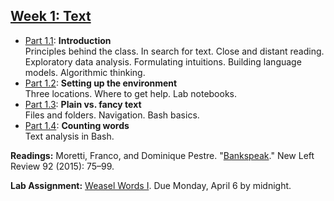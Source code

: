 
## [Week 1: Text](https://github.com/denten-courses/computing-context/blob/master/lecture-notes/lecture-1.md)

- [Part 1.1](): **Introduction**  
   Principles behind the class. In search for text. Close and distant reading. Exploratory data analysis. Formulating intuitions. Building language models. Algorithmic thinking.
- [Part 1.2](): **Setting up the environment**  
    Three locations. Where to get help. Lab notebooks.
- [Part 1.3](): **Plain vs. fancy text**  
    Files and folders. Navigation. Bash basics.
- [Part 1.4](): **Counting words**  
    Text analysis in Bash.

**Readings:** Moretti, Franco, and Dominique Pestre.
"[Bankspeak](http://newleftreview.org/II/92/franco-moretti-dominique-pestre-bankspeak)."
New Left Review 92 (2015): 75–99.

**Lab Assignment:** [Weasel Words I](https://github.com/denten-courses/computing-context/tree/master/experiments/1-weasel). Due Monday, April 6 by midnight.
